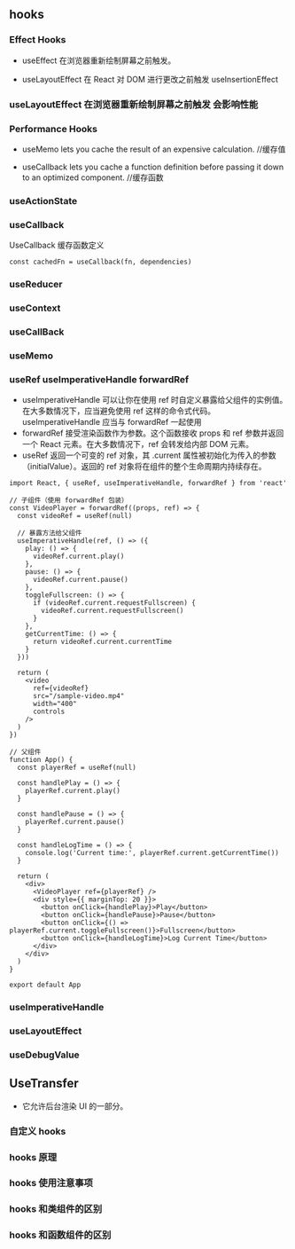 ## hooks

### Effect Hooks

- useEffect 在浏览器重新绘制屏幕之前触发。

- useLayoutEffect 在 React 对 DOM 进行更改之前触发 useInsertionEffect

### useLayoutEffect 在浏览器重新绘制屏幕之前触发 会影响性能

### Performance Hooks

- useMemo lets you cache the result of an expensive calculation. //缓存值

- useCallback lets you cache a function definition before passing it down to an optimized component. //缓存函数

### useActionState

### useCallback

UseCallback 缓存函数定义

```tsx
const cachedFn = useCallback(fn, dependencies)
```

### useReducer

### useContext

### useCallBack

### useMemo

### useRef useImperativeHandle forwardRef

- useImperativeHandle 可以让你在使用 ref 时自定义暴露给父组件的实例值。在大多数情况下，应当避免使用 ref 这样的命令式代码。useImperativeHandle 应当与 forwardRef 一起使用
- forwardRef 接受渲染函数作为参数。这个函数接收 props 和 ref 参数并返回一个 React 元素。在大多数情况下，ref 会转发给内部 DOM 元素。
- useRef 返回一个可变的 ref 对象，其 .current 属性被初始化为传入的参数（initialValue）。返回的 ref 对象将在组件的整个生命周期内持续存在。

```tsx
import React, { useRef, useImperativeHandle, forwardRef } from 'react'

// 子组件（使用 forwardRef 包装）
const VideoPlayer = forwardRef((props, ref) => {
  const videoRef = useRef(null)

  // 暴露方法给父组件
  useImperativeHandle(ref, () => ({
    play: () => {
      videoRef.current.play()
    },
    pause: () => {
      videoRef.current.pause()
    },
    toggleFullscreen: () => {
      if (videoRef.current.requestFullscreen) {
        videoRef.current.requestFullscreen()
      }
    },
    getCurrentTime: () => {
      return videoRef.current.currentTime
    }
  }))

  return (
    <video
      ref={videoRef}
      src="/sample-video.mp4"
      width="400"
      controls
    />
  )
})

// 父组件
function App() {
  const playerRef = useRef(null)

  const handlePlay = () => {
    playerRef.current.play()
  }

  const handlePause = () => {
    playerRef.current.pause()
  }

  const handleLogTime = () => {
    console.log('Current time:', playerRef.current.getCurrentTime())
  }

  return (
    <div>
      <VideoPlayer ref={playerRef} />
      <div style={{ marginTop: 20 }}>
        <button onClick={handlePlay}>Play</button>
        <button onClick={handlePause}>Pause</button>
        <button onClick={() => playerRef.current.toggleFullscreen()}>Fullscreen</button>
        <button onClick={handleLogTime}>Log Current Time</button>
      </div>
    </div>
  )
}

export default App
```

### useImperativeHandle

### useLayoutEffect

### useDebugValue

## UseTransfer

- 它允许后台渲染 UI 的一部分。

### 自定义 hooks

### hooks 原理

### hooks 使用注意事项

### hooks 和类组件的区别

### hooks 和函数组件的区别
